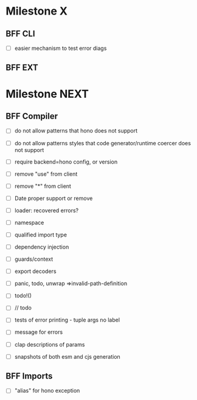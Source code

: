 # Milestone X

## BFF CLI

- [ ] easier mechanism to test error diags

## BFF EXT

# Milestone NEXT

## BFF Compiler

- [ ] do not allow patterns that hono does not support
- [ ] do not allow patterns styles that code generator/runtime coercer does not support
- [ ] require backend=hono config, or version
- [ ] remove "use" from client
- [ ] remove "\*" from client

- [ ] Date proper support or remove

- [ ] loader: recovered errors?

- [ ] namespace
- [ ] qualified import type

- [ ] dependency injection
- [ ] guards/context
- [ ] export decoders

- [ ] panic, todo, unwrap =>invalid-path-definition
- [ ] todo!()
- [ ] // todo
- [ ] tests of error printing - tuple args no label

- [ ] message for errors
- [ ] clap descriptions of params
- [ ] snapshots of both esm and cjs generation

## BFF Imports

- [ ] "alias" for hono exception
